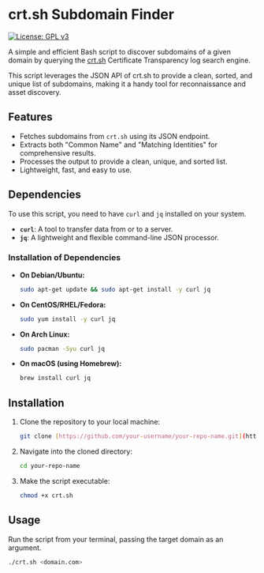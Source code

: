 # crt.sh Subdomain Finder

[![License: GPL v3](https://img.shields.io/badge/License-GPLv3-blue.svg)](https://www.gnu.org/licenses/gpl-3.0)

A simple and efficient Bash script to discover subdomains of a given domain by querying the [crt.sh](https://crt.sh/) Certificate Transparency log search engine.

This script leverages the JSON API of crt.sh to provide a clean, sorted, and unique list of subdomains, making it a handy tool for reconnaissance and asset discovery.

## Features

-   Fetches subdomains from `crt.sh` using its JSON endpoint.
-   Extracts both "Common Name" and "Matching Identities" for comprehensive results.
-   Processes the output to provide a clean, unique, and sorted list.
-   Lightweight, fast, and easy to use.

## Dependencies

To use this script, you need to have `curl` and `jq` installed on your system.

-   **`curl`**: A tool to transfer data from or to a server.
-   **`jq`**: A lightweight and flexible command-line JSON processor.

### Installation of Dependencies

-   **On Debian/Ubuntu:**
    ```sh
    sudo apt-get update && sudo apt-get install -y curl jq
    ```
-   **On CentOS/RHEL/Fedora:**
    ```sh
    sudo yum install -y curl jq
    ```
-   **On Arch Linux:**
    ```sh
    sudo pacman -Syu curl jq
    ```
-   **On macOS (using Homebrew):**
    ```sh
    brew install curl jq
    ```

## Installation

1.  Clone the repository to your local machine:
    ```sh
    git clone [https://github.com/your-username/your-repo-name.git](https://github.com/your-username/your-repo-name.git)
    ```

2.  Navigate into the cloned directory:
    ```sh
    cd your-repo-name
    ```

3.  Make the script executable:
    ```sh
    chmod +x crt.sh
    ```

## Usage

Run the script from your terminal, passing the target domain as an argument.

```sh
./crt.sh <domain.com>
```




